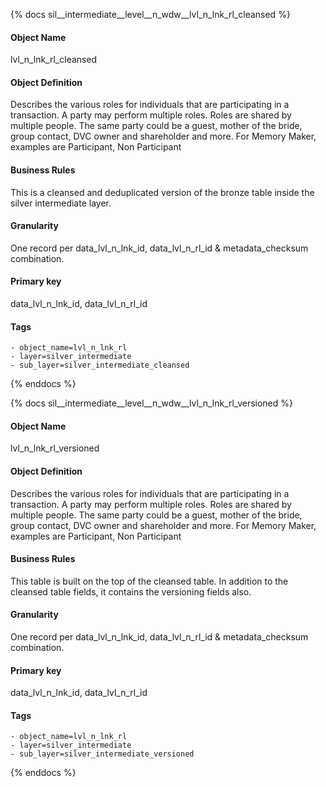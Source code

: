 {% docs sil__intermediate__level__n_wdw__lvl_n_lnk_rl_cleansed %}

#### Object Name
lvl_n_lnk_rl_cleansed

#### Object Definition
Describes the various roles for individuals that are participating in a transaction. A party may perform multiple roles. Roles are shared by multiple people. The same party could be a guest, mother of the bride, group contact, DVC owner and shareholder and more. For Memory Maker, examples are Participant, Non Participant

#### Business Rules
This is a cleansed and deduplicated version of the bronze table inside the silver intermediate layer.

#### Granularity
One record per data_lvl_n_lnk_id, data_lvl_n_rl_id & metadata_checksum combination.

#### Primary key
data_lvl_n_lnk_id, data_lvl_n_rl_id

#### Tags
    - object_name=lvl_n_lnk_rl
    - layer=silver_intermediate
    - sub_layer=silver_intermediate_cleansed

{% enddocs %}

{% docs sil__intermediate__level__n_wdw__lvl_n_lnk_rl_versioned %}

#### Object Name
lvl_n_lnk_rl_versioned

#### Object Definition
Describes the various roles for individuals that are participating in a transaction. A party may perform multiple roles. Roles are shared by multiple people. The same party could be a guest, mother of the bride, group contact, DVC owner and shareholder and more. For Memory Maker, examples are Participant, Non Participant

#### Business Rules
This table is built on the top of the cleansed table. In addition to the cleansed table fields, it contains the versioning fields also.

#### Granularity
One record per data_lvl_n_lnk_id, data_lvl_n_rl_id & metadata_checksum combination.

#### Primary key
data_lvl_n_lnk_id, data_lvl_n_rl_id

#### Tags
    - object_name=lvl_n_lnk_rl
    - layer=silver_intermediate
    - sub_layer=silver_intermediate_versioned

{% enddocs %}